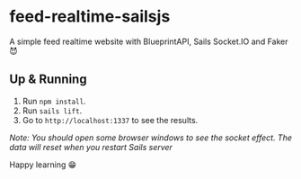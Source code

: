 # feed-realtime-sailsjs

A simple feed realtime website with BlueprintAPI, Sails Socket.IO and Faker 😈

## Up & Running

1. Run `npm install`.
2. Run `sails lift`.
3. Go to `http://localhost:1337` to see the results.

*Note: You should open some browser windows to see the socket effect. The data will reset when you restart Sails server*

Happy learning 😁

